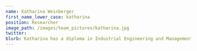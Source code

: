 ```yaml
---
name: Katharina Weinberger
first_name_lower_case: katharina
position: Researcher
image_path: /images/team_pictures/katharina.jpg
twitter: 
blurb: Katharina has a diploma in Industrial Engineering and Management from the TU Berlin.
---
```

